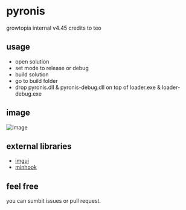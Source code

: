 # pyronis
 growtopia internal v4.45 credits to teo

## usage
* open solution
* set mode to release or debug
* build solution
* go to build folder
* drop pyronis.dll & pyronis-debug.dll on top of loader.exe & loader-debug.exe

## image
![image](https://github.com/evous/pyronis/assets/129998418/bc946ff3-f75e-4437-97c9-1123e6320a1c)

## external libraries
* [imgui](https://github.com/ocornut/imgui)
* [minhook](https://github.com/TsudaKageyu/minhook)

## feel free
you can sumbit issues or pull request.
